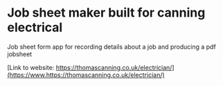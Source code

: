 # Job sheet maker built for canning electrical

Job sheet form app for recording details about a job and producing a pdf jobsheet

[Link to website: https://thomascanning.co.uk/electrician/](https://www.https://thomascanning.co.uk/electrician/)
